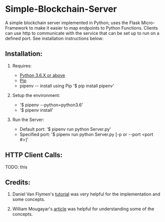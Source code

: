 # Simple-Blockchain-Server
A simple blockchain server implemented in Python; uses the Flask Micro-Framework to make it easier to map endpoints to Python Functions. Clients can use http to communicate with the service that can be set up to run on a defined port. See installation instructions below:

## Installation:
1) Requires:
      * [Python 3.6.X or above](https://www.python.org/downloads/)
      * [Pip](https://pip.pypa.io/en/stable/installing/)
      * pipenv -- install using Pip '$ pip install pipenv'
 
2) Setup the environment:
      * '$ pipenv --python=python3.6'
      * '$ pipenv install'

3) Run the Server:
      * Default port: '$  pipenv run python Server.py'
      * Specified port: '$  pipenv run python Server.py [-p or --port <port #>]'

## HTTP Client Calls:
TODO: this

## Credits: 
1) Daniel Van Flymen's [tutorial](https://hackernoon.com/learn-blockchains-by-building-one-117428612f46) was very helpful for the implementation and some concepts.

2) William Mougayar's [article](https://www.oreilly.com/ideas/understanding-the-blockchain) was helpful for understanding some of the concepts.
